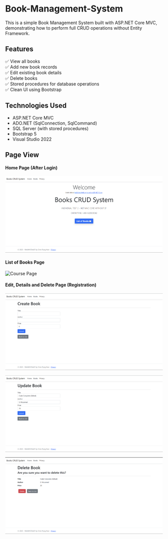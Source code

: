 # Book-Management-System
This is a simple Book Management System built with ASP.NET Core MVC, demonstrating how to perform full CRUD operations without Entity Framework.

## Features
✅ View all books  
✅ Add new book records  
✅ Edit existing book details  
✅ Delete books  
✅ Stored procedures for database operations  
✅ Clean UI using Bootstrap  

## Technologies Used
- ASP.NET Core MVC
- ADO.NET (SqlConnection, SqlCommand)
- SQL Server (with stored procedures)
- Bootstrap 5
- Visual Studio 2022

## Page View

#### Home Page (After Login)
![Home Page](screenshots/home.png)

#### List of Books Page
![Course Page](screenshots/course.png)


#### Edit, Details and Delete Page (Registration)
![Create Book](screenshots/createbook.png)

![Updaet Book ](screenshots/updatebook.png)

![Delete Book](screenshots/deletebook.png)
